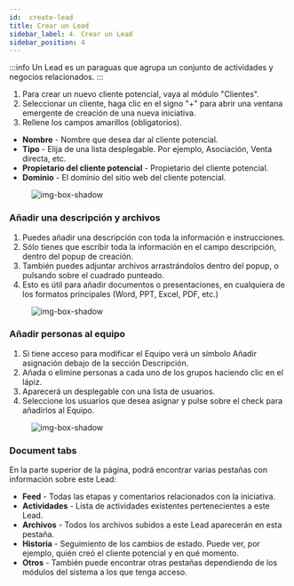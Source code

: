 ```yaml
---
id:  create-lead
title: Crear un Lead
sidebar_label: 4. Crear un Lead
sidebar_position: 4
---
```


:::info
Un Lead es un paraguas que agrupa un conjunto de actividades y negocios relacionados.
:::

1. Para crear un nuevo cliente potencial, vaya al módulo "Clientes".
2. Seleccionar un cliente, haga clic en el signo "+" para abrir una ventana emergente de creación de una nueva iniciativa.
3. Rellene los campos amarillos (obligatorios).

- **Nombre** - Nombre que desea dar al cliente potencial.
- **Tipo** - Elija de una lista desplegable. Por ejemplo, Asociación, Venta directa, etc.
- **Propietario del cliente potencial** - Propietario del cliente potencial.
- **Dominio** - El dominio del sitio web del cliente potencial.

<figure>

![img-box-shadow](/img/university/project-management/project-management-lesson1-3.png)
<figcaption></figcaption>
</figure>

### Añadir una descripción y archivos

1. Puedes añadir una descripción con toda la información e instrucciones.
2. Sólo tienes que escribir toda la información en el campo descripción, dentro del popup de creación.
3. También puedes adjuntar archivos arrastrándolos dentro del popup, o pulsando sobre el cuadrado punteado.
4. Esto es útil para añadir documentos o presentaciones, en cualquiera de los formatos principales (Word, PPT, Excel, PDF, etc.)

<figure>

![img-box-shadow](/img/university/project-management/project-management-lesson1-4.png)
<figcaption></figcaption>
</figure>



### Añadir personas al equipo

1. Si tiene acceso para modificar el Equipo verá un símbolo Añadir asignación debajo de la sección Descripción.
2. Añada o elimine personas a cada uno de los grupos haciendo clic en el lápiz.
3. Aparecerá un desplegable con una lista de usuarios.
4. Seleccione los usuarios que desea asignar y pulse sobre el check para añadirlos al Equipo.

<figure>

![img-box-shadow](/img/university/project-management/project-management-lesson1-5.png)
<figcaption></figcaption>
</figure>

### Document tabs

En la parte superior de la página, podrá encontrar varias pestañas con información sobre este Lead:

- **Feed** - Todas las etapas y comentarios relacionados con la iniciativa.
- **Actividades** - Lista de actividades existentes pertenecientes a este Lead.
- **Archivos** - Todos los archivos subidos a este Lead aparecerán en esta pestaña.
- **Historia** -  Seguimiento de los cambios de estado. Puede ver, por ejemplo, quién creó el cliente potencial y en qué momento.
- **Otros** - También puede encontrar otras pestañas dependiendo de los módulos del sistema a los que tenga acceso.
